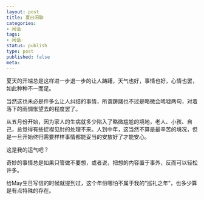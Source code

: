 ```yaml
---
layout: post
title: 夏日闲聊
categories:
- 闲话
tags:
- 闲话·
status: publish
type: post
published: false
meta:
---
```


夏天的开端总是这样进一步退一步的让人踌躇，天气也好，事情也好，心情也罢，如此种种不一而足。

当然这也未必是件多么让人纠结的事情，所谓踌躇也不过是略微会唏嘘两句，对着落下的雨惆怅望去的程度罢了。

从五月份开始，因为家人的生病就多少陷入了略微尴尬的境地，老人、小孩、自己，总觉得有些捉襟见肘的处理不来。人到中年，这当然不算是最辛苦的境况，但是一旦开始终归需要样样事情都能妥当的安放好了才能安心。

这是我的运气吧？

奇妙的事情总是如果只管做不要想，或者说，把想的内容置于事外，反而可以轻松许多。

给May生日写信的时候就提到过，这个年份哪怕不属于我的“巡礼之年”，也多少算是有点特殊的存在。



